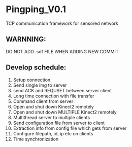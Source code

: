 # Pingping_V0.1
TCP communication framework for sensored network


## WARNNING:
DO NOT ADD .sdf FILE WHEN ADDING NEW COMMIT


## Develop schedule:
  1. Setup connection
  2. Send single img to server
  3. send ACK and REQUSET between server client
  4. Long time connection with file transfer
  5. Command client from server
  6. Open and shut down Kinect2 remotely
  7. Open and shut down MULTIPLE Kinect2 remotely
  8. Multithread server to multiple clients
  9. Send configuration file from server to client
  10. Extraction info from config file which gets from server
  11. Configure filepath, id, ip etc on clients
  12. Time synchronization
